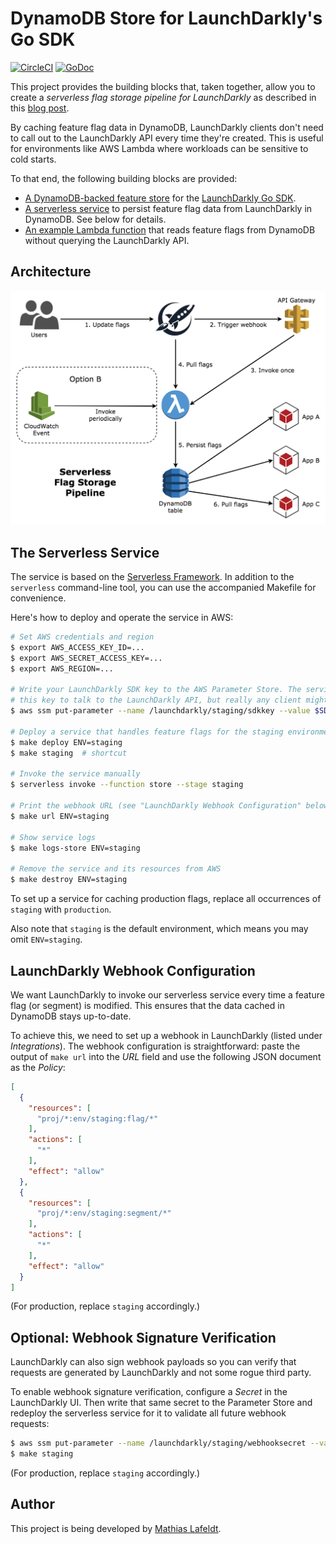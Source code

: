 # DynamoDB Store for LaunchDarkly's Go SDK

[![CircleCI](https://circleci.com/gh/mlafeldt/launchdarkly-dynamo-store.svg?style=svg&circle-token=5bd6fb4a2be7d94577cc359c6a74235aed4adc74)](https://circleci.com/gh/mlafeldt/launchdarkly-dynamo-store)
[![GoDoc](https://godoc.org/github.com/mlafeldt/launchdarkly-dynamo-store/dynamodb?status.svg)](https://godoc.org/github.com/mlafeldt/launchdarkly-dynamo-store/dynamodb)

This project provides the building blocks that, taken together, allow you to create a *serverless flag storage pipeline for LaunchDarkly* as described in this [blog post](https://blog.launchdarkly.com/go-serveless-not-flagless-implementing-feature-flags-in-serverless-environments/).

By caching feature flag data in DynamoDB, LaunchDarkly clients don't need to call out to the LaunchDarkly API every time they're created. This is useful for environments like AWS Lambda where workloads can be sensitive to cold starts.

To that end, the following building blocks are provided:

- [A DynamoDB-backed feature store](https://godoc.org/github.com/mlafeldt/launchdarkly-dynamo-store/dynamodb) for the [LaunchDarkly Go SDK](https://github.com/launchdarkly/go-client).
- [A serverless service](serverless.yml) to persist feature flag data from LaunchDarkly in DynamoDB. See below for details.
- [An example Lambda function](_examples/lambda) that reads feature flags from DynamoDB without querying the LaunchDarkly API.

## Architecture

![](pipeline.png)

## The Serverless Service

The service is based on the [Serverless Framework](https://serverless.com/framework/). In addition to the `serverless` command-line tool, you can use the accompanied Makefile for convenience.

Here's how to deploy and operate the service in AWS:

```bash
# Set AWS credentials and region
$ export AWS_ACCESS_KEY_ID=...
$ export AWS_SECRET_ACCESS_KEY=...
$ export AWS_REGION=...

# Write your LaunchDarkly SDK key to the AWS Parameter Store. The service uses
# this key to talk to the LaunchDarkly API, but really any client might use it.
$ aws ssm put-parameter --name /launchdarkly/staging/sdkkey --value $SDK_KEY --type SecureString

# Deploy a service that handles feature flags for the staging environment
$ make deploy ENV=staging
$ make staging  # shortcut

# Invoke the service manually
$ serverless invoke --function store --stage staging

# Print the webhook URL (see "LaunchDarkly Webhook Configuration" below)
$ make url ENV=staging

# Show service logs
$ make logs-store ENV=staging

# Remove the service and its resources from AWS
$ make destroy ENV=staging
```

To set up a service for caching production flags, replace all occurrences of `staging` with `production`.

Also note that `staging` is the default environment, which means you may omit `ENV=staging`.

## LaunchDarkly Webhook Configuration

We want LaunchDarkly to invoke our serverless service every time a feature flag (or segment) is modified. This ensures that the data cached in DynamoDB stays up-to-date.

To achieve this, we need to set up a webhook in LaunchDarkly (listed under *Integrations*). The webhook configuration is straightforward: paste the output of `make url` into the *URL* field and use  the following JSON document as the *Policy*:

```json
[
  {
    "resources": [
      "proj/*:env/staging:flag/*"
    ],
    "actions": [
      "*"
    ],
    "effect": "allow"
  },
  {
    "resources": [
      "proj/*:env/staging:segment/*"
    ],
    "actions": [
      "*"
    ],
    "effect": "allow"
  }
]
```

(For production, replace `staging` accordingly.)

## Optional: Webhook Signature Verification

LaunchDarkly can also sign webhook payloads so you can verify that requests are generated by LaunchDarkly and not some rogue third party.

To enable webhook signature verification, configure a *Secret* in the LaunchDarkly UI. Then write that same secret to the Parameter Store and redeploy the serverless service for it to validate all future webhook requests:

```bash
$ aws ssm put-parameter --name /launchdarkly/staging/webhooksecret --value $SECRET --type SecureString
$ make staging
```

(For production, replace `staging` accordingly.)

## Author

This project is being developed by [Mathias Lafeldt](https://twitter.com/mlafeldt).
